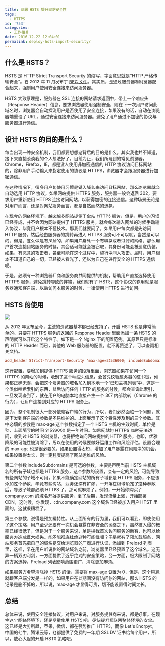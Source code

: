```yaml
---
title: 部署 HSTS 提升网站安全性
tags:
  - HTTPS
id: '753'
categories:
  - 工作相关
date: 2016-12-22 12:04:01
permalink: deploy-hsts-import-security/
---
```


## 什么是 HSTS？

HSTS 是 HTTP Strict Transport Security 的缩写，字面意思就是“HTTP 严格传输安全”。在 2012 年 11 月发布了 [RFC 文件](https://tools.ietf.org/html/rfc6797)。其实质，是通过服务器和浏览器配合起来，强制用户使用安全连接来访问服务器。
<!-- more -->
HSTS 大致原理是，服务器在 SSL 连接的网站请求返回中，带上一个响应头（Response Header）信息，要求浏览器使用强制安全，则在下一次用户访问此域名时，浏览器会自动探测用户是否使用了安全连接，如果没有的话，自动在浏览器端重设了 URL，通过安全连接来访问服务器。避免了用户通过不加密的协议与服务器进行通信。

## 设计 HSTS 的目的是什么？

每当出现一种安全机制，我们都要想想这背后的目的是什么。其实我也并不知道，接下来直接谈谈我的个人想法好了。目前为止，我们所用到的常见浏览器，Chrome，Firefox，IE，都是没人使用非加密通信的 HTTP 协议访问目标网站的，除非用户手动输入来指定使用的协议是 HTTPS，浏览器才会跟服务器进行加密通信。

在这种情况下，很多用户的使用习惯是键入域名来访问目标网站，那么浏览器就会自动选用 HTTP 协议，如果网站提供 HTTPS 服务，服务器一般会返回 302，要求用户重新使用 HTTPS 连接访问网站，以获得加密的连接通信。这种场景无论是对用户而言，还是对网站服务而言，都是自然而然的选择。

在现今的网络环境下，越来越多网站提供了全站 HTTPS 服务，但是，用户的习惯已经养成，并不会因为网站提供了 HTTPS 服务，就会每次输入网址的时候手动输入协议，毕竟用户根本不懂技术。那我们就要问了，如果用户每次都是先访问 HTTP 服务，然后经由服务器的跳转再进入 HTTPS 服务可不可以呢，当然是可以的，但是，这么做是有风险的。如果用户身处一个有嗅探或者过滤的网络，那么用户首次连接网站服务的时候，其会话可能就会被窃取，其身份可能会被恶意伪装。如果，有恶意的攻击者，甚至可能在这个过程中，施行中间人攻击。届时，用户根本不知道自己的一切，已经被人看光了，还以为自己在进行安全的 HTTPS 通信呢。

于是，必须有一种浏览器厂商和服务商共同提供的机制，帮助用户直接选择使用 HTTPS 服务，避免跳转导致的弊端，我们就有了 HSTS，这个协议的作用就是服务器通知客户端，以后访问本服务的时候，一律使用 HTTPS 进行访问。

## HSTS 的使用

[![](http://blog.charlestang.org/wp-content/uploads/2016/12/STS-compatible-1024x505.png)](http://blog.charlestang.org/wp-content/uploads/2016/12/STS-compatible.png)

从 2012 年发布至今，主流的浏览器基本都已经支持了。开启 HSTS 也是非常简单的。只要在 HTTPS 服务的返回的 Response Header 里面添加一条 HSTS 的声明就可以开启这个特性了。如下是一个 Nginx 下的配置范例。其原理只是标准的 HTTP Header 而已，其他的 Web 服务器的配置，就不再赘述了，可以查阅相关文档。

```conf
add_header Strict-Transport-Security "max-age=31536000; includeSubdomains; preload";

```

这行配置，要增加到提供 HTTPS 服务的段落里面，浏览器如果在访问一个 HTTPS 的网站的时候，收到了这个响应头信息，会首先校验服务器的证书链，如果都正确无误，会把这个服务器的域名加入到本地一个“已知主机列表”中，这是一个类似哈希索引的东西，以后访问任何 HTTP 的服务的时候，都会查询此索引，一旦发现查到了，就在用户的电脑本地直接产生一个 307 内部跳转（Chrome 的行为），让用户连接到对应的 HTTPS 服务上。

因为，整个机制很大一部分依赖客户端的行为，所以，我们必然面临一个问题，就是下发到客户端的参数是不易维护的。上面展示了这个特性涉及到的三个参数。其中必填的参数是 max-age 这个参数指定了一个 HSTS 主机的生效时间，单位是秒，上面填写的时间 31536000 是一年时间。如果网站的 HTTPS 临时无法访问，收到过 HSTS 的浏览器，也将拒绝访问网站提供的 HTTP 服务，也即，优雅降级的可能性被消除了，所以在使用的时候要做好运维工作和风险评估。设置合理的 max-age 也是很必要的。如果设置得太短，增加了用户暴露在风险中的机会，如果设置得太长，则一定程度提高了网站运维的风险。

第二个参数 includeSubdomains 是可选的参数，主要是声明当前 HSTS 主机域名的所有子域也都是 HTTPS 服务，这个参数的设置，会有一定的风险，可能导致有些网站的子域不可用，如果不能确定网站的所有子域都是 HTTPS 服务，不应该添加这个参数，毕竟有些网站，业务还没有扩张，一开始在根域设定了这种参数后，导致子域都必须 HTTPS 了，那可就麻烦了。例如，一开始你购买了 company.com 的域名开始提供服务，到了后期，发现流量上涨，开始部署 CDN，这时候，你发现，cdn.company.com 这个域名已经被加入用户 HTST 里面的，这就很糟糕了。

第三个参数，说得是预加载特性。从上面所有的行为里，我们可以看到，即使使用了这个策略，用户至少还要有一次机会暴露在非安全的网络之下，虽然被入侵的概率已经很低了，但是对于一个服务来说，单是拦截首次访问服务的新客，也可以给服务方造成巨大损失。能不能彻底杜绝这种可能性呢？于是就有了预加载服务，网站服务首先把自己的域名提交给浏览器的厂商进行认证，添加到 Preload 列表里，这样，早在用户听说你的网站域名之前，浏览器里已经预置了这个域名。这无异一柄双刃利剑，一方面提供了近乎绝对的安全策略，另一方面，极大限制了网站的方案选择。Preload 列表影响范围更广，清除更加麻烦。

如果服务方希望清除掉 HSTS 的话，需要将 max-age 设置为 0，但是，这个尴尬就跟客户端分发是一样的，如果用户在此期间没有访问你的网站，那么 HSTS 的记录是删不掉的，所以说，max-age 才显得可贵，切不能设置得时间太长。

## 总结

总体来说，使用安全连接协议，对用户来说，对服务提供商来说，都是好事。在现今这个网络环境下，还是尽量使用 HSTS 吧，尽快提升互联网整体环境的安全。这已经是大势所趋，苹果，微信，都在强势推广 HTTPS，而像 Let's Encrpyt，中国的七牛，腾讯云等，也都提供了免费的一年期 SSL DV 证书给每个用户，所以，放心大胆的开启 HSTS 策略吧。